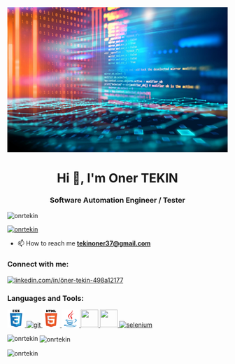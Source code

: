 <img src="https://github.com/onrtekin/onrtekin/blob/main/8.jpg?raw=true">

<h1 align="center">Hi 👋, I'm Oner TEKIN</h1>
<h3 align="center">Software Automation Engineer / Tester</h3>

<p align="left"> <img src="https://komarev.com/ghpvc/?username=onrtekin&label=Profile%20views&color=0e75b6&style=flat" alt="onrtekin" /> </p>

<p align="left"> <a href="https://github.com/ryo-ma/github-profile-trophy"><img src="https://github-profile-trophy.vercel.app/?username=onrtekin" alt="onrtekin" /></a> </p>

- 📫 How to reach me **tekinoner37@gmail.com**

<h3 align="left">Connect with me:</h3>
<p align="left">
<a href="https://linkedin.com/in/linkedin.com/in/öner-tekin-498a12177" target="blank"><img align="center" src="https://raw.githubusercontent.com/rahuldkjain/github-profile-readme-generator/master/src/images/icons/Social/linked-in-alt.svg" alt="linkedin.com/in/öner-tekin-498a12177" height="30" width="40" /></a>
</p>

<h3 align="left">Languages and Tools:</h3>
<p align="left"> <a href="https://www.w3schools.com/css/" target="_blank" rel="noreferrer"> <img src="https://raw.githubusercontent.com/devicons/devicon/master/icons/css3/css3-original-wordmark.svg" alt="css3" width="40" height="40"/> </a> <a href="https://git-scm.com/" target="_blank" rel="noreferrer"> <img src="https://www.vectorlogo.zone/logos/git-scm/git-scm-icon.svg" alt="git" width="40" height="40"/> </a> <a href="https://www.w3.org/html/" target="_blank" rel="noreferrer"> <img src="https://raw.githubusercontent.com/devicons/devicon/master/icons/html5/html5-original-wordmark.svg" alt="html5" width="40" height="40"/> </a> <a href="https://www.java.com" target="_blank" rel="noreferrer"> <img src="https://raw.githubusercontent.com/devicons/devicon/master/icons/java/java-original.svg" alt="java" width="40" height="40"/> </a> <a href="https://www.selenium.dev" target="_blank" rel="noreferrer"> 
  
<img src="https://icons.iconarchive.com/icons/papirus-team/papirus-apps/72/intellij-icon.png" width="40" height="40">
 <img src="https://code.visualstudio.com/assets/images/code-stable.png" width="40" height="40">
<img   src="https://raw.githubusercontent.com/detain/svg-logos/780f25886640cef088af994181646db2f6b1a3f8/svg/selenium-logo.svg" alt="selenium" width="40" height="40"> 
  </a> </p>

<p><img align="left" src="https://github-readme-stats.vercel.app/api/top-langs?username=onrtekin&show_icons=true&locale=en&layout=compact" alt="onrtekin" /></p>

<p>&nbsp;<img align="center" src="https://github-readme-stats.vercel.app/api?username=onrtekin&show_icons=true&locale=en" alt="onrtekin" /></p>

<p><img align="center" src="https://github-readme-streak-stats.herokuapp.com/?user=onrtekin&" alt="onrtekin" /></p>


